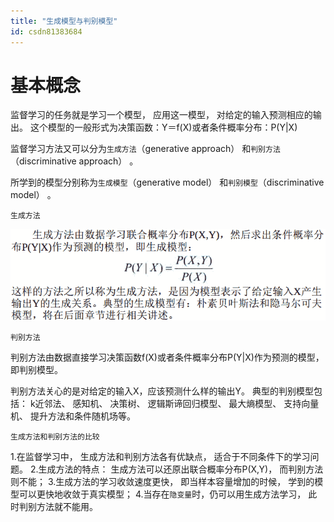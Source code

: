 ```yaml
---
title: "生成模型与判别模型"
id: csdn81383684
---
```


# 基本概念

监督学习的任务就是学习一个模型， 应用这一模型， 对给定的输入预测相应的输出。 这个模型的一般形式为决策函数：Y＝f(X)或者条件概率分布：P(Y|X)

监督学习方法又可以分为`生成方法`（generative approach） 和`判别方法`（discriminative approach） 。

所学到的模型分别称为`生成模型`（generative model） 和`判别模型`（discriminative model） 。

```
生成方法
```

![image.png](../img/f07ec82872ba5643f90d44de35e432ff.png)

```
判别方法
```

判别方法由数据直接学习决策函数f(X)或者条件概率分布P(Y|X)作为预测的模型， 即判别模型。

判别方法关心的是对给定的输入X，应该预测什么样的输出Y。 典型的判别模型包括： k近邻法、 感知机、 决策树、 逻辑斯谛回归模型、 最大熵模型、 支持向量机、 提升方法和条件随机场等。

```
生成方法和判别方法的比较
```

1.在监督学习中， 生成方法和判别方法各有优缺点， 适合于不同条件下的学习问题。
2.生成方法的特点： 生成方法可以还原出联合概率分布P(X,Y)， 而判别方法则不能；
3.生成方法的学习收敛速度更快， 即当样本容量增加的时候， 学到的模型可以更快地收敛于真实模型；
4.当存在`隐变量`时，仍可以用生成方法学习， 此时判别方法就不能用。